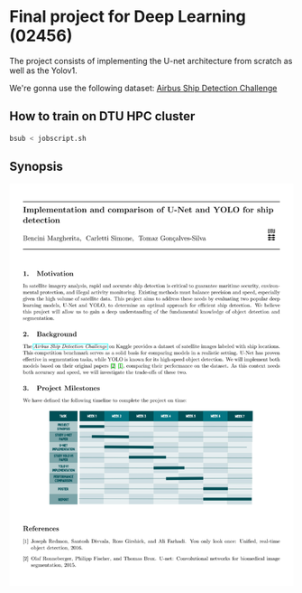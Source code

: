 # Final project for Deep Learning (02456)

The project consists of implementing the U-net architecture from scratch as well as the Yolov1. 

We're gonna use the following dataset: [Airbus Ship Detection Challenge](https://www.kaggle.com/competitions/airbus-ship-detection/)


## How to train on DTU HPC cluster

```sh
bsub < jobscript.sh
```


## Synopsis

![synopsis](synopsis.jpg)

